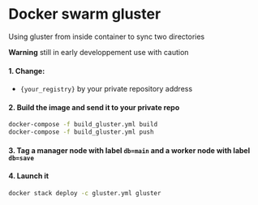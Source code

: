# Docker swarm gluster

Using gluster from inside container to sync two directories 

**Warning** still in early developpement use with caution

#### 1. Change:
 * `{your_registry}` by your private repository address

#### 2. Build the image and send it to your private repo
```bash
docker-compose -f build_gluster.yml build
docker-compose -f build_gluster.yml push
```

#### 3. Tag a manager node with label `db=main` and a worker node with label `db=save`

#### 4. Launch it

```bash
docker stack deploy -c gluster.yml gluster
```
